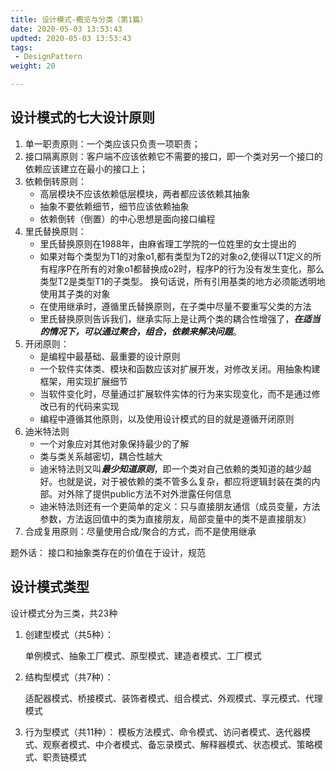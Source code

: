 ```yaml
---
title: 设计模式-概览与分类（第1篇）
date: 2020-05-03 13:53:43
updted: 2020-05-03 13:53:43
tags: 
 - DesignPattern 
weight: 20

---
```

## 设计模式的七大设计原则

1. 单一职责原则：一个类应该只负责一项职责；
2. 接口隔离原则：客户端不应该依赖它不需要的接口，即一个类对另一个接口的依赖应该建立在最小的接口上；
3. 依赖倒转原则：
    * 高层模块不应该依赖低层模块，两者都应该依赖其抽象
    * 抽象不要依赖细节，细节应该依赖抽象
    * 依赖倒转（倒置）的中心思想是面向接口编程
4. 里氏替换原则：
    * 里氏替换原则在1988年，由麻省理工学院的一位姓里的女士提出的
    * 如果对每个类型为T1的对象o1,都有类型为T2的对象o2,使得以T1定义的所有程序P在所有的对象o1都替换成o2时，程序P的行为没有发生变化，那么类型T2是类型T1的子类型。
    换句话说，所有引用基类的地方必须能透明地使用其子类的对象
    * 在使用继承时，遵循里氏替换原则，在子类中尽量不要重写父类的方法
    * 里氏替换原则告诉我们，继承实际上是让两个类的耦合性增强了，***在适当的情况下，可以通过聚合，组合，依赖来解决问题***。
5. 开闭原则：
    * 是编程中最基础、最重要的设计原则
    * 一个软件实体类、模块和函数应该对扩展开发，对修改关闭。用抽象构建框架，用实现扩展细节
    * 当软件变化时，尽量通过扩展软件实体的行为来实现变化，而不是通过修改已有的代码来实现
    * 编程中遵循其他原则，以及使用设计模式的目的就是遵循开闭原则
6. 迪米特法则
    * 一个对象应对其他对象保持最少的了解
    * 类与类关系越密切，耦合性越大
    * 迪米特法则又叫***最少知道原则***，即一个类对自己依赖的类知道的越少越好。也就是说，对于被依赖的类不管多么复杂，都应将逻辑封装在类的内部。对外除了提供public方法不对外泄露任何信息
    * 迪米特法则还有一个更简单的定义：只与直接朋友通信（成员变量，方法参数，方法返回值中的类为直接朋友，局部变量中的类不是直接朋友）
7. 合成复用原则：尽量使用合成/聚合的方式，而不是使用继承

题外话： 接口和抽象类存在的价值在于设计，规范

## 设计模式类型  

设计模式分为三类，共23种

1. 创建型模式（共5种）：  

    单例模式、抽象工厂模式、原型模式、建造者模式、工厂模式

2. 结构型模式（共7种）：

    适配器模式、桥接模式、装饰者模式、组合模式、外观模式、享元模式、代理模式

3. 行为型模式（共11种）：
    模板方法模式、命令模式、访问者模式、迭代器模式、观察者模式、中介者模式、备忘录模式、解释器模式、状态模式、策略模式、职责链模式
